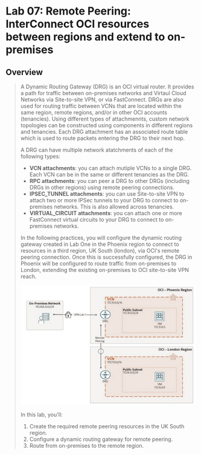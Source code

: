 # Lab 07: Remote Peering: InterConnect OCI resources between regions and extend to on-premises

## Overview

> A Dynamic Routing Gateway (DRG) is an OCI virtual router. It provides a path for traffic between on-premises networks and Virtaul Cloud Networks via Site-to-site VPN, or via FastConnect. DRGs are also used for routing traffic between VCNs that are located within the same region, remote regions, and/or in other OCI accounts (tenancies). Using different types of attachmennts, custom network topologies can be constructed using components in different regions and tenancies. Each DRG attachment has an associated route table which is used to route packets entering the DRG to their next hop.
>
> A DRG can have multiple network atatchments of each of the following types:
>
> - __VCN attachments__: you can attach mutiple VCNs to a single DRG. Each VCN can be in the same or different tenancies as the DRG.
> - __RPC attachments__: you can peer a DRG to other DRGs (including DRGs in other regions) using remote peering connections.
> - __IPSEC_TUNNEL attachments__: you can use Site-to-site VPN to attach two or more IPSec tunnels to your DRG to connect to on-premises networks. This is also allowed across tenancies.
> - __VIRTUAL_CIRCUIT attachments__: you can attach one or more FastConnect virtual circuits to your DRG to connect to on-premises networks.
>
> In the following practices, you will configure the dynamic routing gateway created in Lab One in the Phoenix region to connect to resources in a third region, UK South (london), via OCI's remote peering connection. Once this is successfully configured, the DRG in Phoenix will be configured to route traffic from on-premises to London, extending the existing on-premises to OCI site-to-site VPN reach.
>
> ![Network layout for Lab 07. Ashburn, Phoenix, and London regions are used.](Lab_07.png)
>
> In this lab, you'll:
>
> 1. Create the required remote peering resources in the UK South region.
> 1. Configure a dynamic routing gateway for remote peering.
> 1. Route from on-premises to the remote region.
